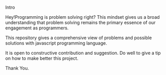 Intro

Hey!Programming is problem solving right? This mindset gives us a broad understanding that problem solving remains the primary essence of our engagement as programmers.

This repository gives a comprehensive view of problems and possible solutions with javascript programming language.

It is open to constructive contribution and suggestion. Do well to give a tip on how to make better this project.

Thank You.